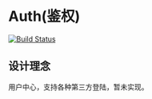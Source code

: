 # Auth(鉴权) 
[![Build Status](https://travis-ci.org/gonet2/auth.svg?branch=master)](https://travis-ci.org/gonet2/auth)

## 设计理念
用户中心，支持各种第三方登陆，暂未实现。
